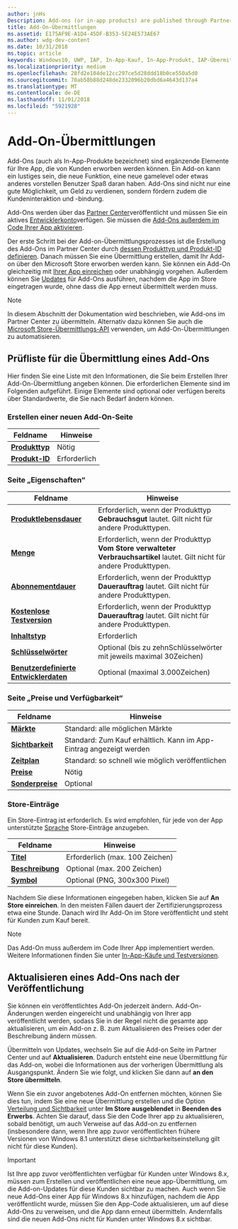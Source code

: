 ```yaml
---
author: jnHs
Description: Add-ons (or in-app products) are published through Partner Center.
title: Add-On-Übermittlungen
ms.assetid: E175AF9E-A1D4-45DF-B353-5E24E573AE67
ms.author: wdg-dev-content
ms.date: 10/31/2018
ms.topic: article
keywords: Windows10, UWP, IAP, In-App-Kauf, In-App-Produkt, IAP-Übermittlung
ms.localizationpriority: medium
ms.openlocfilehash: 28fd2e104de12cc297ce5d28ddd18b0ce550a5d0
ms.sourcegitcommit: 70ab58b88d248de2332096b20dbd6a4643d137a4
ms.translationtype: MT
ms.contentlocale: de-DE
ms.lasthandoff: 11/01/2018
ms.locfileid: "5921928"
---
```

# <a name="add-on-submissions"></a>Add-On-Übermittlungen

Add-Ons (auch als In-App-Produkte bezeichnet) sind ergänzende Elemente für Ihre App, die von Kunden erworben werden können. Ein Add-on kann ein lustiges sein, die neue Funktion, eine neue gamelevel oder etwas anderes vorstellen Benutzer Spaß daran haben. Add-Ons sind nicht nur eine gute Möglichkeit, um Geld zu verdienen, sondern fördern zudem die Kundeninteraktion und -bindung.

Add-Ons werden über das [Partner Center](https://partner.microsoft.com/dashboard)veröffentlicht und müssen Sie ein aktives [Entwicklerkonto](http://go.microsoft.com/fwlink/p/?LinkId=615100)verfügen. Sie müssen die [Add-Ons außerdem im Code Ihrer App aktivieren](../monetize/in-app-purchases-and-trials.md).

Der erste Schritt bei der Add-on-Übermittlungsprozesses ist die Erstellung des Add-Ons im Partner Center durch [dessen Produkttyp und Produkt-ID definieren](set-your-add-on-product-id.md). Danach müssen Sie eine Übermittlung erstellen, damit Ihr Add-on über den Microsoft Store erworben werden kann. Sie können ein Add-On gleichzeitig mit [Ihrer App einreichen](app-submissions.md) oder unabhängig vorgehen. Außerdem können Sie [Updates](#updating-an-add-on-after-publication) für Add-Ons ausführen, nachdem die App im Store eingetragen wurde, ohne dass die App erneut übermittelt werden muss.

> [!NOTE]
> In diesem Abschnitt der Dokumentation wird beschrieben, wie Add-ons im Partner Center zu übermitteln. Alternativ dazu können Sie auch die [Microsoft Store-Übermittlungs-API](../monetize/create-and-manage-submissions-using-windows-store-services.md) verwenden, um Add-On-Übermittlungen zu automatisieren.


## <a name="checklist-for-submitting-an-add-on"></a>Prüfliste für die Übermittlung eines Add-Ons

Hier finden Sie eine Liste mit den Informationen, die Sie beim Erstellen Ihrer Add-On-Übermittlung angeben können. Die erforderlichen Elemente sind im Folgenden aufgeführt. Einige Elemente sind optional oder verfügen bereits über Standardwerte, die Sie nach Bedarf ändern können.


### <a name="create-a-new-add-on-page"></a>Erstellen einer neuen Add-On-Seite

| Feldname                    | Hinweise                            |
|-------------------------------|----------------------------------|
| [**Produkttyp**](set-your-add-on-product-id.md#product-type)      | Nötig |  
| [**Produkt-ID**](set-your-add-on-product-id.md#product-id)          | Erforderlich |        


### <a name="properties-page"></a>Seite „Eigenschaften“

| Feldname                    | Hinweise                              |   
|-------------------------------|------------------------------------|
| [**Produktlebensdauer**](enter-add-on-properties.md#product-lifetime)  | Erforderlich, wenn der Produkttyp **Gebrauchsgut** lautet. Gilt nicht für andere Produkttypen. |
| [**Menge**](enter-add-on-properties.md#quantity)  | Erforderlich, wenn der Produkttyp **Vom Store verwalteter Verbrauchsartikel** lautet. Gilt nicht für andere Produkttypen. |
| [**Abonnementdauer**](enter-add-on-properties.md#subscription-period)          | Erforderlich, wenn der Produkttyp **Dauerauftrag** lautet. Gilt nicht für andere Produkttypen.       |  
| [**Kostenlose Testversion**](enter-add-on-properties.md#free-trial)          | Erforderlich, wenn der Produkttyp **Dauerauftrag** lautet. Gilt nicht für andere Produkttypen.       |
| [**Inhaltstyp**](enter-add-on-properties.md#content-type)          | Erforderlich    |               
| [**Schlüsselwörter**](enter-add-on-properties.md#keywords)                  | Optional (bis zu zehnSchlüsselwörter mit jeweils maximal 30Zeichen) |
| [**Benutzerdefinierte Entwicklerdaten**](enter-add-on-properties.md#custom-developer-data)   | Optional (maximal 3.000Zeichen)            |


### <a name="pricing-and-availability-page"></a>Seite „Preise und Verfügbarkeit“

| Feldname                    | Hinweise                                       |
|-------------------------------|---------------------------------------------|
| [**Märkte**](set-add-on-pricing-and-availability.md#markets)  | Standard: alle möglichen Märkte |
| [**Sichtbarkeit**](set-add-on-pricing-and-availability.md#visibility)   | Standard: Zum Kauf erhältlich. Kann im App-Eintrag angezeigt werden |
| [**Zeitplan**](set-add-on-pricing-and-availability.md#schedule)    | Standard: so schnell wie möglich veröffentlichen
| [**Preise**](set-add-on-pricing-and-availability.md#pricing)                | Nötig                                    |
| [**Sonderpreise**](put-apps-and-add-ons-on-sale.md)               | Optional                    |


### <a name="store-listings"></a>Store-Einträge

Ein Store-Eintrag ist erforderlich. Es wird empfohlen, für jede von der App unterstützte [Sprache](create-add-on-store-listings.md#store-listing-languages) Store-Einträge anzugeben.

| Feldname                    | Hinweise                                       |
|-------------------------------|---------------------------------------------|
| [**Titel**](create-add-on-store-listings.md#title)                    | Erforderlich (max. 100 Zeichen)           |
| [**Beschreibung**](create-add-on-store-listings.md#description)       | Optional (max. 200 Zeichen)            |
| [**Symbol**](create-add-on-store-listings.md#icon)                    | Optional (PNG, 300x300 Pixel)            |


Nachdem Sie diese Informationen eingegeben haben, klicken Sie auf **An Store einreichen**. In den meisten Fällen dauert der Zertifizierungsprozess etwa eine Stunde. Danach wird Ihr Add-On im Store veröffentlicht und steht für Kunden zum Kauf bereit.

> [!NOTE]
> Das Add-On muss außerdem im Code Ihrer App implementiert werden. Weitere Informationen finden Sie unter [In-App-Käufe und Testversionen](../monetize/in-app-purchases-and-trials.md).


## <a name="updating-an-add-on-after-publication"></a>Aktualisieren eines Add-Ons nach der Veröffentlichung

Sie können ein veröffentlichtes Add-On jederzeit ändern. Add-On-Änderungen werden eingereicht und unabhängig von Ihrer app veröffentlicht werden, sodass Sie in der Regel nicht die gesamte app aktualisieren, um ein Add-on z. B. zum Aktualisieren des Preises oder der Beschreibung ändern müssen.

Übermitteln von Updates, wechseln Sie auf die Add-on Seite im Partner Center und auf **Aktualisieren**. Dadurch entsteht eine neue Übermittlung für das Add-on, wobei die Informationen aus der vorherigen Übermittlung als Ausgangspunkt. Ändern Sie wie folgt, und klicken Sie dann auf **an den Store übermitteln**.

Wenn Sie ein zuvor angebotenes Add-On entfernen möchten, können Sie dies tun, indem Sie eine neue Übermittlung erstellen und die Option [Verteilung und Sichtbarkeit](set-add-on-pricing-and-availability.md) unter **Im Store ausgeblendet** in **Beenden des Erwerbs**. Achten Sie darauf, dass Sie den Code Ihrer app zu aktualisieren, sobald benötigt, um auch Verweise auf das Add-on zu entfernen (insbesondere dann, wenn Ihre app zuvor veröffentlichten frühere Versionen von Windows 8.1 unterstützt diese sichtbarkeitseinstellung gilt nicht für diese Kunden).

> [!IMPORTANT]
> Ist Ihre app zuvor veröffentlichten verfügbar für Kunden unter Windows 8.x, müssen zum Erstellen und veröffentlichen eine neue app-Übermittlung, um die Add-on-Updates für diese Kunden sichtbar zu machen. Auch wenn Sie neue Add-Ons einer App für Windows 8.x hinzufügen, nachdem die App veröffentlicht wurde, müssen Sie den App-Code aktualisieren, um auf diese Add-Ons zu verweisen, und die App dann erneut übermitteln. Andernfalls sind die neuen Add-Ons nicht für Kunden unter Windows 8.x sichtbar.
